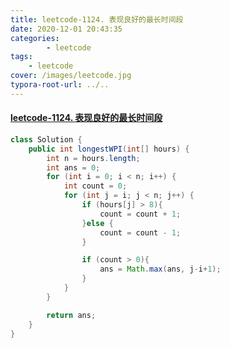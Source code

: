 ```yaml
---
title: leetcode-1124. 表现良好的最长时间段
date: 2020-12-01 20:43:35
categories: 
		- leetcode
tags: 
	- leetcode
cover: /images/leetcode.jpg
typora-root-url: ../..
---
```


#### [leetcode-1124. 表现良好的最长时间段](https://leetcode-cn.com/problems/longest-well-performing-interval/)

```java
class Solution {
    public int longestWPI(int[] hours) {
        int n = hours.length;
        int ans = 0;
        for (int i = 0; i < n; i++) {
            int count = 0;
            for (int j = i; j < n; j++) {
                if (hours[j] > 8){
                    count = count + 1;
                }else {
                    count = count - 1;
                }

                if (count > 0){
                    ans = Math.max(ans, j-i+1);
                }
            }
        }

        return ans;
    }
}
```

